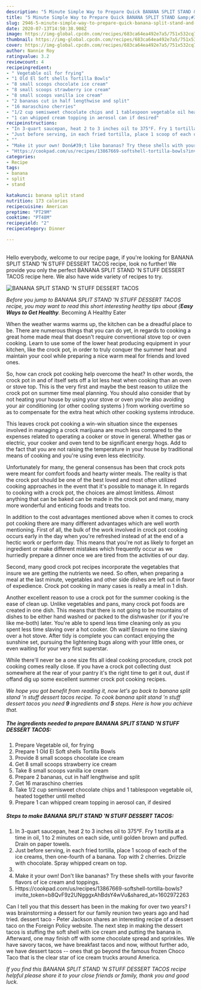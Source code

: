 ```yaml
---
description: "5 Minute Simple Way to Prepare Quick BANANA SPLIT STAND &amp;#39;N STUFF DESSERT TACOS"
title: "5 Minute Simple Way to Prepare Quick BANANA SPLIT STAND &amp;#39;N STUFF DESSERT TACOS"
slug: 2946-5-minute-simple-way-to-prepare-quick-banana-split-stand-and-39-n-stuff-dessert-tacos
date: 2020-07-13T14:50:38.908Z
image: https://img-global.cpcdn.com/recipes/683ca64ea492e7a5/751x532cq70/banana-split-stand-n-stuff-dessert-tacos-recipe-main-photo.jpg
thumbnail: https://img-global.cpcdn.com/recipes/683ca64ea492e7a5/751x532cq70/banana-split-stand-n-stuff-dessert-tacos-recipe-main-photo.jpg
cover: https://img-global.cpcdn.com/recipes/683ca64ea492e7a5/751x532cq70/banana-split-stand-n-stuff-dessert-tacos-recipe-main-photo.jpg
author: Nannie Roy
ratingvalue: 3.2
reviewcount: 4
recipeingredient:
- " Vegetable oil for frying"
- "1 Old El Soft shells Tortilla Bowls"
- "8 small scoops chocolate ice cream"
- "8 small scoops strawberry ice cream"
- "8 small scoops vanilla ice cream"
- "2 bananas cut in half lengthwise and split"
- "16 maraschino cherries"
- "1/2 cup semisweet chocolate chips and 1 tablespoon vegetable oil heated together until melted"
- "1 can whipped cream topping in aerosol can if desired"
recipeinstructions:
- "In 3-quart saucepan, heat 2 to 3 inches oil to 375°F. Fry 1 tortilla at a time in oil, 1 to 2 minutes on each side, until golden brown and puffed. Drain on paper towels."
- "Just before serving, in each fried tortilla, place 1 scoop of each of the ice creams, then one-fourth of a banana. Top with 2 cherries. Drizzle with chocolate. Spray whipped cream on top."
- ""
- "Make it your own! Don&#39;t like bananas? Try these shells with your favorite flavors of ice cream and toppings."
- "Https://cookpad.com/us/recipes/13867669-softshell-tortilla-bowls?invite_token=b8QvF9z2UNgggxAhBdsY4wVu&amp;shared_at=1602972263"
categories:
- Recipe
tags:
- banana
- split
- stand

katakunci: banana split stand 
nutrition: 173 calories
recipecuisine: American
preptime: "PT29M"
cooktime: "PT48M"
recipeyield: "2"
recipecategory: Dinner

---
```

<br>
Hello everybody, welcome to our recipe page, if you're looking for BANANA SPLIT STAND &#39;N STUFF DESSERT TACOS recipe, look no further! We provide you only the perfect BANANA SPLIT STAND &#39;N STUFF DESSERT TACOS recipe here. We also have wide variety of recipes to try.
<br>


![BANANA SPLIT STAND &#39;N STUFF DESSERT TACOS](https://img-global.cpcdn.com/recipes/683ca64ea492e7a5/751x532cq70/banana-split-stand-n-stuff-dessert-tacos-recipe-main-photo.jpg)

<i>Before you jump to BANANA SPLIT STAND &#39;N STUFF DESSERT TACOS recipe, you may want to read this short interesting healthy tips about {<strong>Easy Ways to Get Healthy</strong>.</i>
Becoming A Healthy Eater


When the weather warms warms up, the kitchen can be a dreadful place to be. There are numerous things that you can do yet, in regards to cooking a great home made meal that doesn't require conventional stove top or oven cooking. Learn to use some of the lower heat producing equipment in your kitchen, like the crock pot, in order to truly conquer the summer heat and maintain your cool while preparing a nice warm meal for friends and loved ones.

So, how can crock pot cooking help overcome the heat? In other words, the crock pot in and of itself sets off a lot less heat when cooking than an oven or stove top. This is the very first and maybe the best reason to utilize the crock pot on summer time meal planning. You should also consider that by not heating your house by using your stove or oven you're also avoiding your air conditioning (or other cooling systems ) from working overtime so as to compensate for the extra heat which other cooking systems introduce.

This leaves crock pot cooking a win-win situation since the expenses involved in managing a crock marijuana are much less compared to the expenses related to operating a cooker or stove in general. Whether gas or electric, your cooker and oven tend to be significant energy hogs. Add to the fact that you are not raising the temperature in your house by traditional means of cooking and you're using even less electricity.

Unfortunately for many, the general consensus has been that crock pots were meant for comfort foods and hearty winter meals.  The reality is that the crock pot should be one of the best loved and most often utilized cooking approaches in the event that it's possible to manage it. In regards to cooking with a crock pot, the choices are almost limitless.  Almost anything that can be baked can be made in the crock pot and many, many more wonderful and enticing foods and treats too.



In addition to the cost advantages mentioned above when it comes to crock pot cooking there are many different advantages which are well worth mentioning. First of all, the bulk of the work involved in crock pot cooking occurs early in the day when you're refreshed instead of at the end of a hectic work or perform day. This means that you're not as likely to forget an ingredient or make different mistakes which frequently occur as we hurriedly prepare a dinner once we are tired from the activities of our day.

Second, many good crock pot recipes incorporate the vegetables that insure we are getting the nutrients we need. So often, when preparing a meal at the last minute, vegetables and other side dishes are left out in favor of expedience. Crock pot cooking in many cases is really a meal in 1 dish.

Another excellent reason to use a crock pot for the summer cooking is the ease of clean up.  Unlike vegetables and pans, many crock pot foods are created in one dish. This means that there is not going to be mountains of dishes to be either hand washed or packed to the dishwasher (or if you're like me-both) later. You're able to spend less time cleaning only as you spent less time slaving over a hot cooker. Oh wait! Ensure no time slaving over a hot stove. After tidy is complete you can contact enjoying the sunshine set, pursuing the lightening bugs along with your little ones, or even waiting for your very first superstar.

While there'll never be a one size fits all ideal cooking procedure, crock pot cooking comes really close. If you have a crock pot collecting dust somewhere at the rear of your pantry it's the right time to get it out, dust if offand dig up some excellent summer crock pot cooking recipes.


<i>We hope you got benefit from reading it, now let's go back to banana split stand &#39;n stuff dessert tacos recipe. To cook banana split stand &#39;n stuff dessert tacos you need <strong>9</strong> ingredients and <strong>5</strong> steps. Here is how you achieve that.
</i>

##### The ingredients needed to prepare BANANA SPLIT STAND &#39;N STUFF DESSERT TACOS:

1. Prepare  Vegetable oil, for frying
1. Prepare 1 Old El Soft shells Tortilla Bowls
1. Provide 8 small scoops chocolate ice cream
1. Get 8 small scoops strawberry ice cream
1. Take 8 small scoops vanilla ice cream
1. Prepare 2 bananas, cut in half lengthwise and split
1. Get 16 maraschino cherries
1. Take 1/2 cup semisweet chocolate chips and 1 tablespoon vegetable oil, heated together until melted
1. Prepare 1 can whipped cream topping in aerosol can, if desired


##### Steps to make BANANA SPLIT STAND &#39;N STUFF DESSERT TACOS:

1. In 3-quart saucepan, heat 2 to 3 inches oil to 375°F. Fry 1 tortilla at a time in oil, 1 to 2 minutes on each side, until golden brown and puffed. Drain on paper towels.
1. Just before serving, in each fried tortilla, place 1 scoop of each of the ice creams, then one-fourth of a banana. Top with 2 cherries. Drizzle with chocolate. Spray whipped cream on top.
1. 
1. Make it your own! Don&#39;t like bananas? Try these shells with your favorite flavors of ice cream and toppings.
1. Https://cookpad.com/us/recipes/13867669-softshell-tortilla-bowls?invite_token=b8QvF9z2UNgggxAhBdsY4wVu&amp;shared_at=1602972263


Can I tell you that this dessert has been in the making for over two years? I was brainstorming a dessert for our family reunion two years ago and had tried. dessert taco - Peter Jackson shares an interesting recipe of a dessert taco on the Foreign Policy website. The next step in making the dessert tacos is stuffing the soft shell with ice cream and putting the banana in. Afterward, one may finish off with some chocolate spread and sprinkles. We have savory tacos, we have breakfast tacos and now, without further ado, we have dessert tacos -- ones that go beyond the famous frozen Choco Taco that is the clear star of ice cream trucks around America. 

<i>If you find this BANANA SPLIT STAND &#39;N STUFF DESSERT TACOS recipe helpful please share it to your close friends or family, thank you and good luck.</i>
